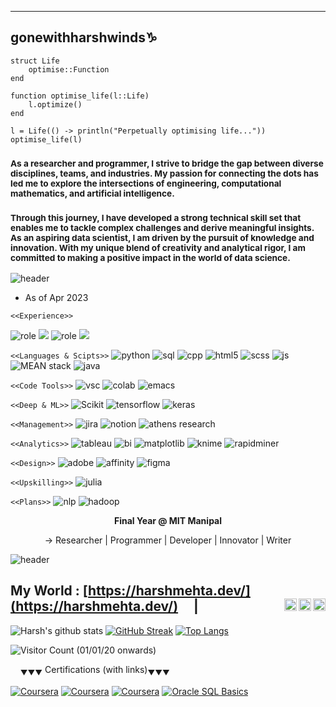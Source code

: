 ----
## gonewithharshwinds♑
```
struct Life
    optimise::Function
end

function optimise_life(l::Life)
    l.optimize()
end

l = Life(() -> println("Perpetually optimising life..."))
optimise_life(l)
```
<!--
**gonewithharshwinds/gonewithharshwinds** is a ✨ _special_ ✨ repository because its `README.md` (this file) appears on your GitHub profile.
Here are some ideas to get you started:

- 🔭 I’m currently working on ...
- 🌱 I’m currently learning ...
- 👯 I’m looking to collaborate on ...
- 🤔 I’m looking for help with ...
- 💬 Ask me about ...
- 📫 How to reach me: ...
- 😄 Pronouns: ...
- ⚡ Fun fact: ...
-->
### <sub> As a researcher and programmer, I strive to bridge the gap between diverse disciplines, teams, and industries. My passion for connecting the dots has led me to explore the intersections of engineering, computational mathematics, and artificial intelligence. </sub>
### <sub> Through this journey, I have developed a strong technical skill set that enables me to tackle complex challenges and derive meaningful insights. As an aspiring data scientist, I am driven by the pursuit of knowledge and innovation. With my unique blend of creativity and analytical rigor, I am committed to making a positive impact in the world of data science. </sub>

![header](https://capsule-render.vercel.app/api?type=rect&color=gradient&height=2)

- As of Apr 2023

```<<Experience>>```

![role](https://img.shields.io/badge/Role-Software%20Development-brightgreen?style=flat-square) ![](https://img.shields.io/badge/5%20months-blue?style=flat-square) ![role](https://img.shields.io/badge/Role-Business%20Development-brightgreen?style=flat-square) ![](https://img.shields.io/badge/3%20months-blue?style=flat-square)

```<<Languages & Scipts>>```
![python](https://img.shields.io/static/v1?label=&message=python&color=555&style=flat-square&logo=python&logoColor=white&logoWidth=30) 
![sql](https://img.shields.io/static/v1?label=&message=sql&color=555&style=flat-square&logo=sql&logoColor=white&logoWidth=30) 
![cpp](https://img.shields.io/static/v1?label=&message=cpp&color=555&style=flat-square&logo=cpp&logoColor=white&logoWidth=30)
![html5](https://img.shields.io/static/v1?label=&message=html&color=555&style=flat-square&logo=html5&logoColor=white&logoWidth=30) 
![scss](https://img.shields.io/static/v1?label=&message=scss&color=555&style=flat-square&logo=sass&logoColor=white&logoWidth=30) 
![js](https://img.shields.io/static/v1?label=&message=javascript&color=555&style=flat-square&logo=javascript&logoColor=white&logoWidth=30) 
![MEAN stack](https://img.shields.io/static/v1?label=&message=MEAN-stack&color=555&style=flat-square&logo=mean-stack&logoColor=white&logoWidth=30) 
![java](https://img.shields.io/static/v1?label=&message=java&color=555&style=flat-square&logo=java&logoColor=white&logoWidth=30)


```<<Code Tools>>```
![vsc](https://img.shields.io/static/v1?label=&message=vsc&color=555&style=flat-square&logo=visual-studio-code&logoColor=white&logoWidth=30) 
![colab](https://img.shields.io/static/v1?label=&message=colab&color=555&style=flat-square&logo=google-colab&logoColor=white&logoWidth=30) 
![emacs](https://img.shields.io/static/v1?label=&message=emacs&color=555&style=flat-square&logo=gnu-emacs&logoColor=white&logoWidth=30)


```<<Deep & ML>>```
![Scikit](https://img.shields.io/static/v1?label=&message=scikit&color=555&style=flat-square&logo=scikit-learn&logoColor=white&logoWidth=30) 
![tensorflow](https://img.shields.io/static/v1?label=&message=tensorflow&color=555&style=flat-square&logo=tensorflow&logoColor=white&logoWidth=30) 
![keras](https://img.shields.io/static/v1?label=&message=keras&color=555&style=flat-square&logo=keras&logoColor=white&logoWidth=30) 

```<<Management>>```
![jira](https://img.shields.io/static/v1?label=&message=jira&color=555&style=flat-square&logo=jira&logoColor=white&logoWidth=30) 
![notion](https://img.shields.io/static/v1?label=&message=notion&color=555&style=flat-square&logo=notion&logoColor=white&logoWidth=30) 
![athens research](https://img.shields.io/static/v1?label=&message=athens-research&color=555&style=flat-square&logo=athens-research&logoColor=white&logoWidth=30)

```<<Analytics>>```
![tableau](https://img.shields.io/static/v1?label=&message=tableau&color=555&style=flat-square&logo=tableau&logoColor=white&logoWidth=30) 
![bi](https://img.shields.io/static/v1?label=&message=bi&color=555&style=flat-square&logo=power-bi&logoColor=white&logoWidth=30) 
![matplotlib](https://img.shields.io/static/v1?label=&message=matplotlib&color=555&style=flat-square&logo=matplotlib&logoColor=white&logoWidth=30) 
![knime](https://img.shields.io/static/v1?label=&message=knime&color=555&style=flat-square&logo=knime&logoColor=white&logoWidth=30) 
![rapidminer](https://img.shields.io/static/v1?label=&message=rapidminer&color=555&style=flat-square&logo=rapidminer&logoColor=white&logoWidth=30) 

```<<Design>>```
![adobe](https://img.shields.io/static/v1?label=&message=adobe&color=555&style=flat-square&logo=adobe&logoColor=white&logoWidth=30) 
![affinity](https://img.shields.io/static/v1?label=&message=affinity&color=555&style=flat-square&logo=affinity&logoColor=white&logoWidth=30) 
![figma](https://img.shields.io/static/v1?label=&message=figma&color=555&style=flat-square&logo=figma&logoColor=white&logoWidth=30)

```<<Upskilling>>```
![julia](https://img.shields.io/static/v1?label=&message=julia&color=555&style=flat-square&logo=julia&logoColor=white&logoWidth=30)

```<<Plans>>```
![nlp](https://img.shields.io/static/v1?label=&message=nlp&color=555&style=flat-square&logo=Natural-Language-Processing&logoColor=white&logoWidth=30)
![hadoop](https://img.shields.io/static/v1?label=&message=hadoop&color=555&style=flat-square&logo=Apache-Hadoop&logoColor=white&logoWidth=30)


  <p align="center"><strong>Final Year @ MIT Manipal</strong></p>
<p align="center">→ Researcher | Programmer | Developer | Innovator | Writer </p>

![header](https://capsule-render.vercel.app/api?type=rect&color=gradient&height=2)


My World : [https://harshmehta.dev/](https://harshmehta.dev/) &nbsp;&nbsp;&nbsp;
<a href="https://www.instagram.com/gonewith_harsh_winds/">
  <img align="right" alt="Harsh's Instagram" width="20px" src="https://cdn.jsdelivr.net/npm/simple-icons@v3/icons/instagram.svg" />
</a>
<a href="https://linkedin.com/in/harsh-mehta-79611813a/">
  <img align="right" alt="Harsh's LinkedIn" width="20px" src="https://cdn.jsdelivr.net/npm/simple-icons@v3/icons/linkedin.svg" />
</a>
<a href="https://dribbble.com/gonewithharshwinds">
  <img align="right" alt="Harsh's Dribbble" width="20px" src="https://cdn.jsdelivr.net/npm/simple-icons@v3/icons/dribbble.svg" />
</a>| 
----

![Harsh's github stats](https://github-readme-stats.vercel.app/api?username=gonewithharshwinds&layout=compact&show_icons=true&theme=tokyonight)
[![GitHub Streak](https://github-readme-streak-stats.herokuapp.com/?user=gonewithharshwinds&layout=compact&theme=tokyonight)](https://git.io/streak-stats)
[![Top Langs](https://github-readme-stats.vercel.app/api/top-langs/?username=gonewithharshwinds&layout=compact&langs_count=8&theme=tokyonight)](https://github.com/gonewithharshwinds/github-readme-stats)

![Visitor Count (01/01/20 onwards)](https://profile-counter.glitch.me/{gonewithharshwinds}/count.svg)

&nbsp;&nbsp;&nbsp; 
<sub>&#9660;&#9660;&#9660;</sub> Certifications (with links)<sub>&#9660;&#9660;&#9660;</sub>
&nbsp;&nbsp;&nbsp;

[![Coursera](https://img.shields.io/badge/Coursera-Introduction%20to%20Python%20Scripting%20for%20DevOps-blue?style=flat-square&logo=coursera&logoColor=white)](https://www.coursera.org/account/accomplishments/certificate/BFN3682HL4RB)
[![Coursera](https://img.shields.io/badge/Coursera-Introduction%20to%20Cybersecurity%20Tools%20%26%20Cyber%20Attacks-blue?style=flat-square&logo=coursera&logoColor=white)](https://www.coursera.org/account/accomplishments/certificate/8L9R7BDP3EB9)
[![Coursera](https://img.shields.io/badge/Coursera-Introduction%20to%20Bash%20Shell%20Scripting-blue?style=flat-square&logo=coursera&logoColor=white)](https://www.coursera.org/account/accomplishments/certificate/4FMGVJK353RF)
[![Oracle SQL Basics](https://img.shields.io/badge/Coursera-Oracle%20SQL%20Basics-blue?style=flat-square&logo=coursera&logoColor=white)](https://www.coursera.org/account/accomplishments/certificate/KPQ68MSWW3R9)
